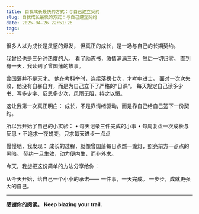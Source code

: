 ```yaml
---
title: 自我成长最快的方式：与自己建立契约
slug: 自我成长最快的方式：与自己建立契约
date: 2025-04-26 22:51:26
tags:
---
```

<!-- 正文开始 -->

很多人以为成长是灵感的爆发，
但真正的成长，是一场与自己的长期契约。

我曾经也是三分钟热度的人。
看了励志书，激情满满三天，然后一切归零。
直到有一天，我读到了曾国藩的故事。

曾国藩并不是天才。
他在考科举时，连续落榜七次，才考中进士。
面对一次次失败，他没有自暴自弃，而是为自己立下了严格的“日课”。
每天规定自己读多少书、写多少字、反思多少次，风雨无阻，持之以恒。

这让我第一次真正明白：
成长，不是靠情绪驱动，而是靠自己给自己签下一份契约。

所以我开始了自己的小实验：
	•	每天记录三件完成的小事
	•	每周复盘一次成长与反思
	•	不追求一夜蜕变，只求每天进步一点点

慢慢地，我发现：
成长的过程，就像曾国藩每日点燃一盏灯，照亮前方一点点的黑暗。
契约一旦生效，动力便内生，而非外求。

今天，我想把这份简单的方法分享给你：

从今天开始，给自己一个小小的承诺——
一件事，一天完成。
一步步，成就更强大的自己。


---

**感谢你的阅读。**
**Keep blazing your trail.**